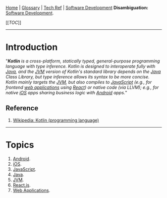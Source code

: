[Home](/Slalom-LLC/Slalom-Consulting) | [Glossary](/Glossary) | [Tech Ref](/Tech-Ref) | [Software Development](/Tech-Ref/Software-Development) 
**Disambiguation:** [Software Development](/Tech-Ref/Software-Development).

[[_TOC_]]

---
# Introduction
"_***Kotlin*** is a cross-platform, statically typed, general-purpose programming language with type inference. Kotlin is designed to interoperate fully with [Java](/Tech-Ref/Software-Development/Java), and the [JVM](/Tech-Ref/Software-Development/Java/JRE-\(Java-Runtime-Environment\)/JVM-\(Java-Virtual-Machine\)) version of Kotlin's standard library depends on the [Java](/Tech-Ref/Software-Development/Java) Class Library, but type inference allows its syntax to be more concise. Kotlin mainly targets the [JVM](/Tech-Ref/Software-Development/Java/JRE-\(Java-Runtime-Environment\)/JVM-\(Java-Virtual-Machine\)), but also compiles to [JavaScript](/Tech-Ref/Software-Development/JavaScript) (e.g., for frontend [web applications](/Tech-Ref/WWW-\(World-Wide-Web\)/Web-Application) using [React](/Tech-Ref/Software-Development/JavaScript/React)) or native code (via LLVM); e.g., for native [iOS](/Tech-Ref/Apple-Inc/iOS) apps sharing business logic with [Android](/Tech-Ref/Google/Android) apps._"

## Reference
1. [Wikipedia: Kotlin (programming language)](https://en.wikipedia.org/wiki/Kotlin_(programming_language))

---
# Topics
1. [Android](/Tech-Ref/Google/Android).
1. [iOS](/Tech-Ref/Apple-Inc/iOS).
1. [JavaScript](/Tech-Ref/Software-Development/JavaScript).
1. [Java](/Tech-Ref/Software-Development/Java).
1. [JVM](/Tech-Ref/Software-Development/Java/JRE-\(Java-Runtime-Environment\)/JVM-\(Java-Virtual-Machine\)).
1. [React.js](/Tech-Ref/Software-Development/JavaScript/React).
1. [Web Applications](/Tech-Ref/WWW-\(World-Wide-Web\)/Web-Application).
